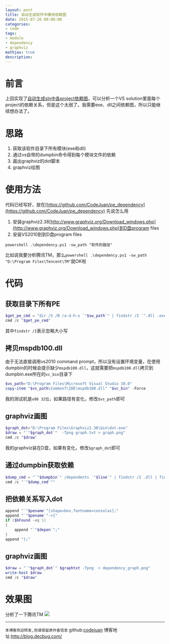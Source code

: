 ```yaml
---
layout: post
title: 自动生成软件中模块依赖图
date: 2015-07-26 00:00:00
categories:
- code
tags: 
- module
- dependency
- graphviz
mathjax: true
description: 
---
```



# 前言
上回实现了[自动生成sln中各project依赖图](http://blog.decbug.com/2015/07/06/dependency_in_sln/)，可以分析一个VS solution里面每个project的依赖关系，但是这个太弱了。我需要exe、dll之间依赖图，所以只能继续想办法了。

# 思路
1. 获取该软件目录下所有模块(exe和dll)
2. 通过vs自带的dumpbin命令得到每个模块文件的依赖
3. 画出graphviz的dot脚本
4. graphviz绘图

<!--more-->

# 使用方法
代码已经写好，放在[https://github.com/CodeJuan/pe_dependency](https://github.com/CodeJuan/pe_dependency)
先说怎么用
1. 安装graphviz2.38[http://www.graphviz.org/Download_windows.php](http://www.graphviz.org/Download_windows.php)到D盘program files
2. 安装VS2010到到D盘program files
```batch
powershell .\dependency.ps1 -sw_path "软件的路径"
```
比如说我要分析腾讯TM，那么`powershell .\dependency.ps1 -sw_path "D:\Program Files\Tencent\TM"`就OK啦


# 代码
## 获取目录下所有PE
```powershell
$get_pe_cmd = "dir /S /B /a-d-h-s `"$sw_path`" | findstr /I `".dll .exe`" > files.txt"
cmd /c "$get_pe_cmd"
```
其中`findstr /I`表示忽略大小写

## 拷贝mspdb100.dll
由于无法直接调用vs2010 command prompt，所以没有设置环境变量，在使用dumpbin的时候会提示缺少`mspdb100.dll`，这就需要把`mspdb100.dll`拷贝到dumpbin.exe所在的`vc_bin`目录下
```powershell
$vs_path="D:\Program Files\Microsoft Visual Studio 10.0"
copy-item "$vs_path\Common7\IDE\mspdb100.dll" "$vc_bin" -Force 
```
我的测试机是`x86 32位`，如果路径有变化，修改`$vs_path`即可

## graphviz画图
```powershell
$graph_dot="D:\Program Files\Graphviz2.38\bin\dot.exe"
$draw = "`"$graph_dot`"  -Tpng graph.txt > graph.png" 
cmd /c "$draw"
```
我的graphviz装在D盘，如果有变化，修改`$graph_dot`即可

## 通过dumpbin获取依赖
```powershell
$dump_cmd = "`"$dumpbin`" /dependents `"$line`" | findstr /I .dll | findstr /I /vi `"dump of file`" > $deptxt"
cmd /c "`"$dump_cmd`""
```

## 把依赖关系写入dot
```powershell
append "`"$pename`"[shape=box,fontname=consolas];"
append "`"$pename`"->{"
if ($bFound -eq 1)
{
    append "`"$depen`";"
}
append "};"
```

## graphviz画图
```powershell
$draw = "`"$graph_dot`" $graphtxt -Tpng  > dependency_graph.png" 
write-host $draw
cmd /c "$draw"

````

# 效果图
分析了一下腾讯TM
![](https://github.com/CodeJuan/pe_dependency/raw/master/dependency_graph11.png)


-----------------------

`本博客欢迎转发,但请保留原作者信息`
github:[codejuan](https://github.com/CodeJuan)
博客地址:http://blog.decbug.com/

